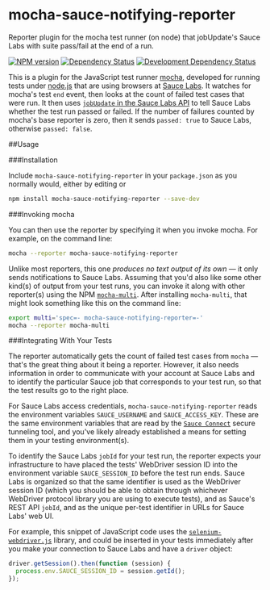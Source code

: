 # mocha-sauce-notifying-reporter

Reporter plugin for the mocha test runner (on node) that jobUpdate's Sauce Labs with suite pass/fail at the end of a run.

[![NPM version](http://badge.fury.io/js/mocha-sauce-notifying-reporter.png)](https://npmjs.org/package/mocha-sauce-notifying-reporter "View this project on NPM")
[![Dependency Status](https://david-dm.org/gleneivey/mocha-sauce-notifying-reporter.png?theme=shields.io)](https://david-dm.org/gleneivey/mocha-sauce-notifying-reporter)
[![Development Dependency Status](https://david-dm.org/gleneivey/mocha-sauce-notifying-reporter/dev-status.png?theme=shields.io)](https://david-dm.org/gleneivey/mocha-sauce-notifying-reporter#info=devDependencies)

This is a plugin for the JavaScript test runner [mocha](http://mochajs.org/),
developed for running tests under [node.js](http://nodejs.org/) that are
using browsers at [Sauce Labs](https://saucelabs.com/).  It watches for
mocha's test `end` event, then looks at the count of failed test cases
that were run.  It then uses
[`jobUpdate` in the Sauce Labs API](https://docs.saucelabs.com/reference/rest-api/#update-job)
to tell Sauce Labs whether the test run passed or failed.  If the
number of failures counted by mocha's base reporter is zero, then
it sends `passed: true` to Sauce Labs, otherwise `passed: false`.

##Usage

###Installation

Include `mocha-sauce-notifying-reporter` in your `package.json` as you
normally would, either by editing or

```bash
npm install mocha-sauce-notifying-reporter --save-dev
```

###Invoking mocha

You can then use the reporter by specifying it when you invoke mocha.
For example, on the command line:

```bash
mocha --reporter mocha-sauce-notifying-reporter
```

Unlike most reporters, this one *produces no text output of its own*
&mdash; it only sends notifications to Sauce Labs.  Assuming that you'd
also like some other kind(s) of output from your test runs, you can
invoke it along with other reporter(s) using the NPM
[`mocha-multi`](https://github.com/glenjamin/mocha-multi).  After
installing `mocha-multi`, that might look something like this on the
command line:

```bash
export multi='spec=- mocha-sauce-notifying-reporter=-'
mocha --reporter mocha-multi
```

###Integrating With Your Tests

The reporter automatically gets the count of failed test cases from
`mocha` &mdash; that's the great thing about it being a reporter.
However, it also needs information in order to communicate with your
account at Sauce Labs and to identify the particular Sauce job
that corresponds to your test run, so that the test results go to the
right place.

For Sauce Labs access credentials, `mocha-sauce-notifying-reporter`
reads the environment variables `SAUCE_USERNAME` and
`SAUCE_ACCESS_KEY`.  These are the same environment variables that
are read by the [`Sauce Connect`](https://docs.saucelabs.com/reference/sauce-connect/)
secure tunneling tool, and you've likely already established a
means for setting them in your testing environment(s).

To identify the Sauce Labs `jobId` for your test run, the
reporter expects your infrastructure to have placed the tests'
WebDriver session ID into the environment variable `SAUCE_SESSION_ID`
before the test run ends.  Sauce Labs is organized so that the
same identifier is used as the WebDriver session ID (which you
should be able to obtain through whichever WebDriver protocol
library you are using to execute tests), and as Sauce's
REST API `jobId`, and as the unique per-test identifier in URLs
for Sauce Labs' web UI.

For example, this snippet of JavaScript code uses the
[`selenium-webdriver.js`](https://www.npmjs.org/package/selenium-webdriver)
library, and could be inserted in your tests immediately
after you make your connection to Sauce Labs and have a
`driver` object:

```JavaScript
driver.getSession().then(function (session) {
  process.env.SAUCE_SESSION_ID = session.getId();
});

```

